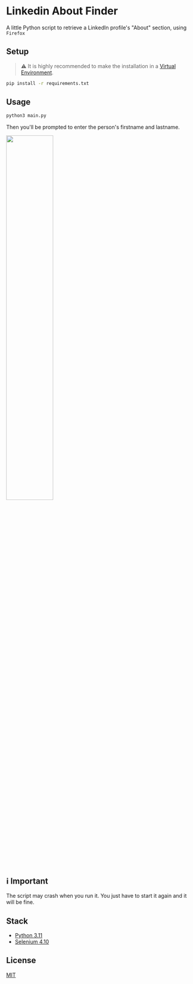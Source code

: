# Linkedin About Finder

A little Python script to retrieve a LinkedIn profile's "About" section, using `Firefox`

## Setup

> ⚠️ It is highly recommended to make the installation in a [Virtual Environment]().

```sh
pip install -r requirements.txt
```

## Usage 

```sh
python3 main.py
```

Then you'll be prompted to enter the person's firstname and lastname.

<img src="https://github.com/YacineSteeve/linkedin-about-finder/assets/64146788/9c47fdf3-185c-435f-9597-047b360c0a29" width="50%" />

## ℹ️ Important

The script may crash when you run it. You just have to start it again and it will be fine.

## Stack

* [Python 3.11](https://www.python.org/)
* [Selenium 4.10](https://selenium-python.readthedocs.io/)

## License

[MIT]()
